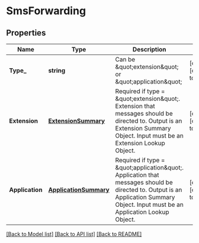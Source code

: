 # SmsForwarding

## Properties
Name | Type | Description | Notes
------------ | ------------- | ------------- | -------------
**Type_** | **string** | Can be \&quot;extension\&quot; or \&quot;application\&quot; | [optional] [default to null]
**Extension** | [**ExtensionSummary**](ExtensionSummary.md) | Required if type &#x3D; \&quot;extension\&quot;. Extension that messages should be directed to. Output is an Extension Summary Object. Input must be an Extension Lookup Object. | [optional] [default to null]
**Application** | [**ApplicationSummary**](ApplicationSummary.md) | Required if type &#x3D; \&quot;application\&quot;. Application that messages should be directed to. Output is an Application Summary Object. Input must be an Application Lookup Object. | [optional] [default to null]

[[Back to Model list]](../README.md#documentation-for-models) [[Back to API list]](../README.md#documentation-for-api-endpoints) [[Back to README]](../README.md)



